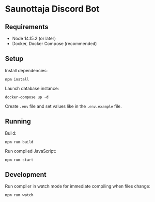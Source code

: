 # Saunottaja Discord Bot

## Requirements

* Node 14.15.2 (or later)
* Docker, Docker Compose (recommended)

## Setup

Install dependencies:

    npm install

Launch database instance:

    docker-compose up -d

Create `.env` file and set values like in the `.env.example` file.

## Running

Build:

    npm run build

Run compiled JavaScript:

    npm run start


## Development

Run compiler in watch mode for immediate compiling when files change:

    npm run watch
